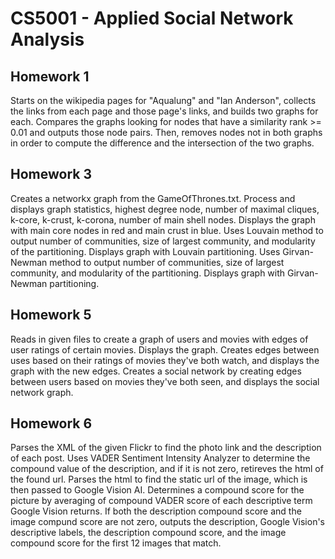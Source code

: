 # CS5001 - Applied Social Network Analysis

## Homework 1
Starts on the wikipedia pages for "Aqualung" and "Ian Anderson", collects the links from each page and those page's links, and builds two graphs for each. Compares the graphs looking for nodes that have a similarity rank >= 0.01 and outputs those node pairs. Then, removes nodes not in both graphs in order to compute the difference and the intersection of the two graphs.

## Homework 3
Creates a networkx graph from the GameOfThrones.txt. Process and displays graph statistics, highest degree node, number of maximal cliques, k-core, k-crust, k-corona, number of main shell nodes. Displays the graph with main core nodes in red and main crust in blue. Uses Louvain method to output number of communities, size of largest community, and modularity of the partitioning. Displays graph with Louvain partitioning. Uses Girvan-Newman method to output number of communities, size of largest community, and modularity of the partitioning. Displays graph with Girvan-Newman partitioning.

## Homework 5
Reads in given files to create a graph of users and movies with edges of user ratings of certain movies. Displays the graph. Creates edges between uses based on their ratings of movies they've both watch, and displays the graph with the new edges. Creates a social network by creating edges between users based on movies they've both seen, and displays the social network graph.

## Homework 6
Parses the XML of the given Flickr to find the photo link and the description of each post. Uses VADER Sentiment Intensity Analyzer to determine the compound value of the description, and if it is not zero, retireves the html of the found url. Parses the html to find the static url of the image, which is then passed to Google Vision AI. Determines a compound score for the picture by averaging of compound VADER score of each descriptive term Google Vision returns. If both the description compound score and the image compund score are not zero, outputs the description, Google Vision's descriptive labels, the description compound score, and the image compound score for the first 12 images that match.
